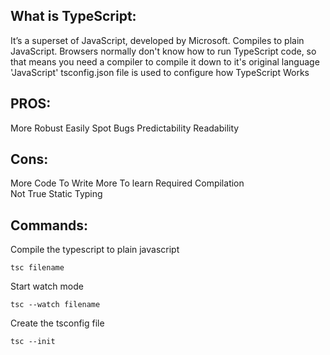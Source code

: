 <h2> What is TypeScript: </h2>
It’s a superset of JavaScript, developed by Microsoft.
Compiles to plain JavaScript.
Browsers normally don't know how to run TypeScript code,  so that means you need a compiler to compile it down to it's original language 'JavaScript'
tsconfig.json file is used to configure how TypeScript Works

PROS:
------
More Robust 
Easily Spot Bugs
Predictability 
Readability

Cons:
-----
More Code To Write
More To learn 
Required Compilation 	
Not True Static Typing



Commands:
--------

Compile the typescript to plain javascript
```
tsc filename  
```

Start watch mode
```
tsc --watch filename 
```

Create the tsconfig file
```
tsc --init 	
```
